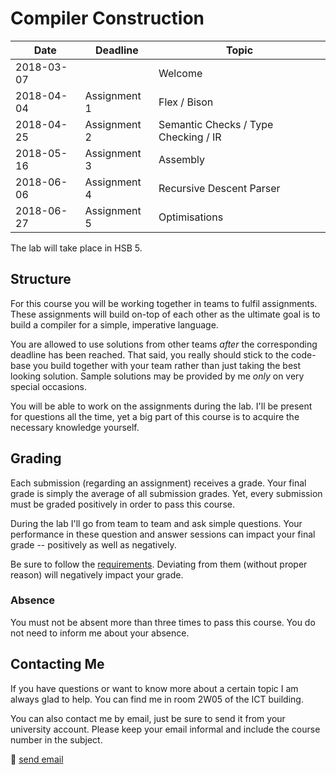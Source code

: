 # Compiler Construction

|    Date    |   Deadline   |                Topic                 |
| ---------- | ------------ | ------------------------------------ |
| 2018-03-07 |              | Welcome                              |
| 2018-04-04 | Assignment 1 | Flex / Bison                         |
| 2018-04-25 | Assignment 2 | Semantic Checks / Type Checking / IR |
| 2018-05-16 | Assignment 3 | Assembly                             |
| 2018-06-06 | Assignment 4 | Recursive Descent Parser             |
| 2018-06-27 | Assignment 5 | Optimisations                        |

The lab will take place in HSB 5.

## Structure

For this course you will be working together in teams to fulfil assignments.
These assignments will build on-top of each other as the ultimate goal is to build a compiler for a simple, imperative language.

You are allowed to use solutions from other teams *after* the corresponding deadline has been reached.
That said, you really should stick to the code-base you build together with your team rather than just taking the best looking solution.
Sample solutions may be provided by me *only* on very special occasions.

You will be able to work on the assignments during the lab.
I'll be present for questions all the time, yet a big part of this course is to acquire the necessary knowledge yourself.

## Grading

Each submission (regarding an assignment) receives a grade.
Your final grade is simply the average of all submission grades.
Yet, every submission must be graded positively in order to pass this course.

During the lab I'll go from team to team and ask simple questions.
Your performance in these question and answer sessions can impact your final grade -- positively as well as negatively.

Be sure to follow the [requirements](requirements.md).
Deviating from them (without proper reason) will negatively impact your grade.

### Absence

You must not be absent more than three times to pass this course.
You do not need to inform me about your absence.

## Contacting Me

If you have questions or want to know more about a certain topic I am always glad to help.
You can find me in room 2W05 of the ICT building.

You can also contact me by email, just be sure to send it from your university account.
Please keep your email informal and include the course number in the subject.

:email: [send email](mailto:alexander.hirsch@uibk.ac.at?subject=703602%20-%20)
